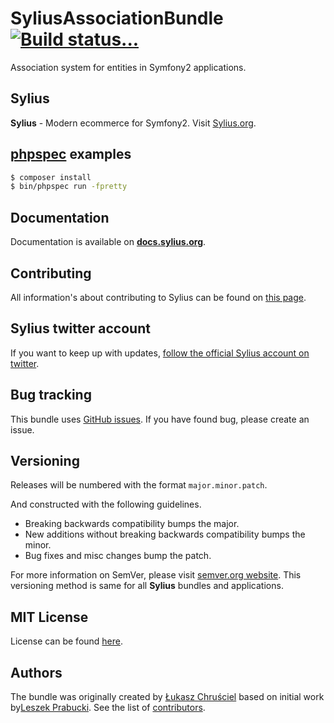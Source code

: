 SyliusAssociationBundle [![Build status...](https://secure.travis-ci.org/Sylius/SyliusAssociationBundle.png?branch=master)](http://travis-ci.org/Sylius/SyliusAssociationBundle)
=====================

Association system for entities in Symfony2 applications.

Sylius
------

**Sylius** - Modern ecommerce for Symfony2. Visit [Sylius.org](http://sylius.org).

[phpspec](http://phpspec.net) examples
--------------------------------------

```bash
$ composer install
$ bin/phpspec run -fpretty
```

Documentation
-------------

Documentation is available on [**docs.sylius.org**](http://docs.sylius.org/en/latest/bundles/SyliusAssociationBundle/index.html).

Contributing
------------

All information's about contributing to Sylius can be found on [this page](http://docs.sylius.org/en/latest/contributing/index.html).

Sylius twitter account
----------------------

If you want to keep up with updates, [follow the official Sylius account on twitter](http://twitter.com/Sylius).

Bug tracking
------------

This bundle uses [GitHub issues](https://github.com/Sylius/Sylius/issues).
If you have found bug, please create an issue.

Versioning
----------

Releases will be numbered with the format `major.minor.patch`.

And constructed with the following guidelines.

* Breaking backwards compatibility bumps the major.
* New additions without breaking backwards compatibility bumps the minor.
* Bug fixes and misc changes bump the patch.

For more information on SemVer, please visit [semver.org website](http://semver.org/).
This versioning method is same for all **Sylius** bundles and applications.

MIT License
-----------

License can be found [here](https://github.com/Sylius/SyliusAssociationBundle/blob/master/Resources/meta/LICENSE).

Authors
-------

The bundle was originally created by [Łukasz Chruściel](lukasz.chrusciel@lakion.com) based on initial work by[Leszek Prabucki](leszek.prabucki@gmail.com).
See the list of [contributors](https://github.com/Sylius/SyliusAssociationBundle/contributors).
